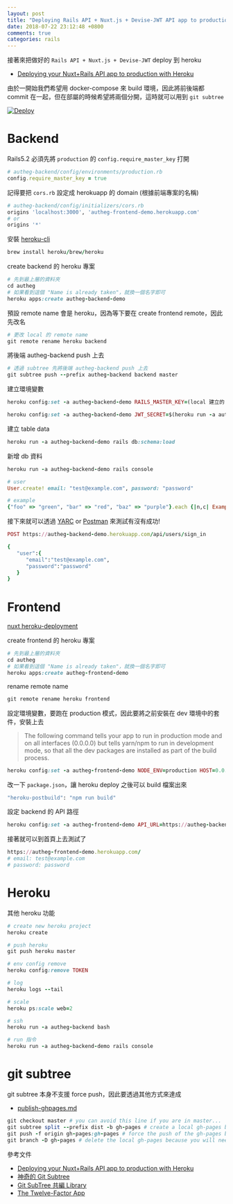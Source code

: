 ```yaml
---
layout: post
title: "Deploying Rails API + Nuxt.js + Devise-JWT API app to production with Heroku"
date: 2018-07-22 23:12:48 +0800
comments: true
categories: rails
---
```


接著來把做好的 `Rails API + Nuxt.js + Devise-JWT` deploy 到 heroku

<!-- more -->

* [Deploying your Nuxt+Rails API app to production with Heroku](https://medium.com/@fishpercolator/deploying-your-nuxt-rails-api-app-to-production-with-heroku-54efd09eec22)

由於一開始我們希望用 docker-compose 來 build 環境，因此將前後端都 commit 在一起，但在部屬的時候希望將兩個分開，這時就可以用到 `git subtree`

[![Deploy](https://www.herokucdn.com/deploy/button.svg)](https://heroku.com)


# Backend

Rails5.2 必須先將 `production` 的 `config.require_master_key` 打開

```ruby
# autheg-backend/config/environments/production.rb
config.require_master_key = true
```

記得要把 `cors.rb` 設定成 herokuapp 的 domain (根據前端專案的名稱)

```ruby
# autheg-backend/config/initializers/cors.rb
origins 'localhost:3000', 'autheg-frontend-demo.herokuapp.com'
# or
origins '*'
```

安裝 [heroku-cli](https://devcenter.heroku.com/articles/heroku-cli)

```ruby
brew install heroku/brew/heroku
```

create backend 的 heroku 專案

```ruby
# 先到最上層的資料夾
cd autheg
# 如果看到這個 "Name is already taken"，就換一個名字即可
heroku apps:create autheg-backend-demo
```

預設 remote name 會是 heroku，因為等下要在 create frontend remote，因此先改名

```ruby
# 更改 local 的 remote name
git remote rename heroku backend
```

將後端 autheg-backend push 上去

```ruby
# 透過 subtree 先將後端 autheg-backend push 上去
git subtree push --prefix autheg-backend backend master
```

建立環境變數

```ruby
heroku config:set -a autheg-backend-demo RAILS_MASTER_KEY=(local 建立的 config/master.key)

heroku config:set -a autheg-backend-demo JWT_SECRET=$(heroku run -a autheg-backend-demo rails secret)
```

建立 table data

```ruby
heroku run -a autheg-backend-demo rails db:schema:load
```

新增 db 資料


```ruby
heroku run -a autheg-backend-demo rails console

# user
User.create! email: "test@example.com", password: "password"

# example
{"foo" => "green", "bar" => "red", "baz" => "purple"}.each {|n,c| Example.create!(name: n, colour: c)}

```

接下來就可以透過 [YARC](http://yet-another-rest-client.com/) or [Postman](https://www.getpostman.com/) 來測試有沒有成功!

```ruby
POST https://autheg-backend-demo.herokuapp.com/api/users/sign_in

{
   "user":{
      "email":"test@example.com",
      "password":"password"
   }
}
```

# Frontend

[nuxt heroku-deployment](https://github.com/nuxt/docs/blob/master/en/faq/heroku-deployment.md)

create frontend 的 heroku 專案

```ruby
# 先到最上層的資料夾
cd autheg
# 如果看到這個 "Name is already taken"，就換一個名字即可
heroku apps:create autheg-frontend-demo
```

rename remote name

```ruby
git remote rename heroku frontend
```

設定環境變數，要跑在 production 模式，因此要將之前安裝在 dev 環境中的套件，安裝上去

> The following command tells your app to run in production mode and on all interfaces (0.0.0.0) but tells yarn/npm to run in development mode, so that all the dev packages are installed as part of the build process.

```ruby
heroku config:set -a autheg-frontend-demo NODE_ENV=production HOST=0.0.0.0 NPM_CONFIG_PRODUCTION=false
```

改一下 `package.json`，讓 heroku deploy 之後可以 build 檔案出來

```ruby
"heroku-postbuild": "npm run build"
```

設定 backend 的 API 路徑

```ruby
heroku config:set -a autheg-frontend-demo API_URL=https://autheg-backend-demo.herokuapp.com/api
```

接著就可以到首頁上去測試了

```ruby
https://autheg-frontend-demo.herokuapp.com/
# email: test@example.com
# password: password
```

# Heroku
其他 heroku 功能

```ruby
# create new heroku project
heroku create

# push heroku
git push heroku master

# env config remove
heroku config:remove TOKEN

# log
heroku logs --tail

# scale
heroku ps:scale web=2

# ssh
heroku run -a autheg-backend bash

# run 指令
heroku run -a autheg-backend-demo rails console
```

# git subtree

git subtree 本身不支援 force push，因此要透過其他方式來達成

* [publish-ghpages.md](https://gist.github.com/tduarte/eac064b4778711b116bb827f8c9bef7b)

```ruby
git checkout master # you can avoid this line if you are in master...
git subtree split --prefix dist -b gh-pages # create a local gh-pages branch containing the splitted output folder
git push -f origin gh-pages:gh-pages # force the push of the gh-pages branch to the remote gh-pages branch at origin
git branch -D gh-pages # delete the local gh-pages because you will need it: ref
```

參考文件

* [Deploying your Nuxt+Rails API app to production with Heroku](https://medium.com/@fishpercolator/deploying-your-nuxt-rails-api-app-to-production-with-heroku-54efd09eec22)
* [神奇的 Git Subtree](https://hexo.crboy.net/2016/09/amazing-git-subtree/)
* [Git SubTree 共編 Library](http://yutin.logdown.com/posts/188306-git-subtree-total-addendum-library)
* [The Twelve-Factor App](http://erning.net/blog/2012/05/09/the-twelve-factor-app/)

